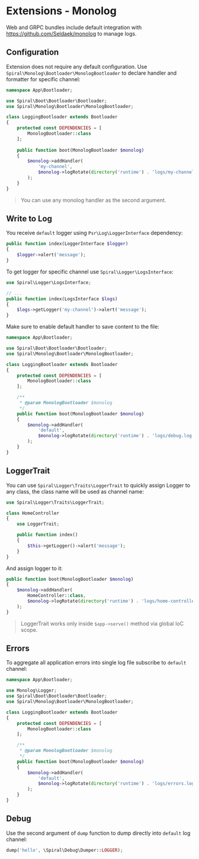 # Extensions - Monolog
Web and GRPC bundles include default integration with https://github.com/Seldaek/monolog to manage logs.

## Configuration
Extension does not require any default configuration. Use `Spiral\Monolog\Bootloader\MonologBootloader` to
declare handler and formatter for specific channel:

```php
namespace App\Bootloader;

use Spiral\Boot\Bootloader\Bootloader;
use Spiral\Monolog\Bootloader\MonologBootloader;

class LoggingBootloader extends Bootloader
{
    protected const DEPENDENCIES = [
        MonologBootloader::class
    ];
    
    public function boot(MonologBootloader $monolog)
    {
        $monolog->addHandler(
            'my-channel',
            $monolog->logRotate(directory('runtime') . 'logs/my-channel.log')
        );
    }
}
``` 

> You can use any monolog handler as the second argument.

## Write to Log
You receive `default` logger using `Psr\Log\LoggerInterface` dependency:

```php
public function index(LoggerInterface $logger)
{
    $logger->alert('message');
}
```

To get logger for specific channel use `Spiral\Logger\LogsInterface`:

```php
use Spiral\Logger\LogsInterface;

// ...
public function index(LogsInterface $logs)
{
    $logs->getLogger('my-channel')->alert('message');
}
```

Make sure to enable default handler to save content to the file:

```php
namespace App\Bootloader;

use Spiral\Boot\Bootloader\Bootloader;
use Spiral\Monolog\Bootloader\MonologBootloader;

class LoggingBootloader extends Bootloader
{
    protected const DEPENDENCIES = [
        MonologBootloader::class
    ];

    /**
     * @param MonologBootloader $monolog
     */
    public function boot(MonologBootloader $monolog)
    {
        $monolog->addHandler(
            'default',
            $monolog->logRotate(directory('runtime') . 'logs/debug.log')
        );
    }
}
```

## LoggerTrait
You can use `Spiral\Logger\Traits\LoggerTrait` to quickly assign Logger to any class, the class name will be used as 
channel name:

```php
use Spiral\Logger\Traits\LoggerTrait;

class HomeController
{
    use LoggerTrait;

    public function index()
    {
        $this->getLogger()->alert('message');
    }
}
```

And assign logger to it:

```php
public function boot(MonologBootloader $monolog)
{
    $monolog->addHandler(
        HomeController::class,
        $monolog->logRotate(directory('runtime') . 'logs/home-controller.log') // handler
    );
}
```

> LoggerTrait works only inside `$app->serve()` method via global IoC scope.

## Errors
To aggregate all application errors into single log file subscribe to `default` channel:

```php
namespace App\Bootloader;

use Monolog\Logger;
use Spiral\Boot\Bootloader\Bootloader;
use Spiral\Monolog\Bootloader\MonologBootloader;

class LoggingBootloader extends Bootloader
{
    protected const DEPENDENCIES = [
        MonologBootloader::class
    ];

    /**
     * @param MonologBootloader $monolog
     */
    public function boot(MonologBootloader $monolog)
    {
        $monolog->addHandler(
            'default',
            $monolog->logRotate(directory('runtime') . 'logs/errors.log', Logger::ERROR) // only ERROR and above
        );
    }
}
```

## Debug
Use the second argument of `dump` function to dump directly into `default` log channel:

```php
dump('hello', \Spiral\Debug\Dumper::LOGGER); 
```
